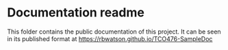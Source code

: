# Documentation readme

This folder contains the public documentation of this project.
It can be seen in its published format at https://rbwatson.github.io/TCO476-SampleDoc

